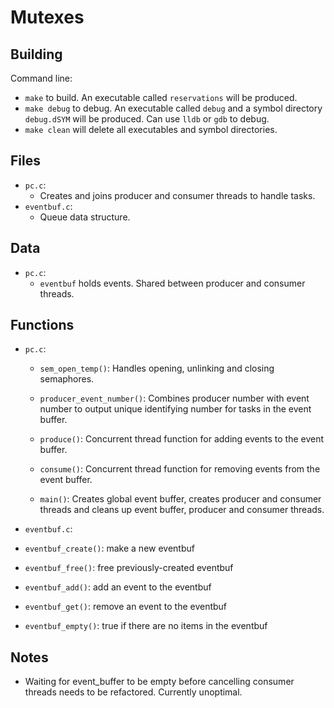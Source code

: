 # Mutexes

## Building

Command line:

* `make` to build. An executable called `reservations` will be produced.
* `make debug` to debug. An executable called `debug` and a symbol directory `debug.dSYM` will be produced. Can use `lldb` or `gdb` to debug.
* `make clean` will delete all executables and symbol directories.

## Files

* `pc.c`:
  * Creates and joins producer and consumer threads to handle tasks.
* `eventbuf.c`:
  * Queue data structure.

## Data

* `pc.c`:
  * `eventbuf` holds events. Shared between producer and consumer threads.

## Functions

* `pc.c`:

  * `sem_open_temp()`: Handles opening, unlinking and closing semaphores.

  * `producer_event_number()`: Combines producer number with event number to output unique identifying number for tasks in the event buffer.

  * `produce()`: Concurrent thread function for adding events to the event buffer.

  * `consume()`: Concurrent thread function for removing events from the event buffer.

  * `main()`: Creates global event buffer, creates producer and consumer threads and cleans up event buffer, producer and consumer threads.

* `eventbuf.c`:

 * `eventbuf_create()`: make a new eventbuf

 * `eventbuf_free()`: free previously-created eventbuf

 * `eventbuf_add()`: add an event to the eventbuf

 * `eventbuf_get()`: remove an event to the eventbuf

 * `eventbuf_empty()`: true if there are no items in the eventbuf

## Notes

* Waiting for event_buffer to be empty before cancelling consumer threads needs to be refactored. Currently unoptimal.
